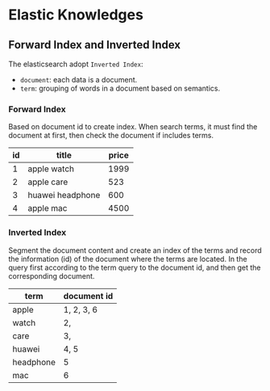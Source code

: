 # Elastic Knowledges

## Forward Index and Inverted Index

The elasticsearch adopt `Inverted Index`:

- `document`: each data is a document.
- `term`: grouping of words in a document based on semantics.

### Forward Index

Based on document id to create index. When search terms, it must find the document at first, then check the document if includes terms.

| id  | title            | price |
| --- | ---------------- | ----- |
| 1   | apple watch      | 1999  |
| 2   | apple care       | 523   |
| 3   | huawei headphone | 600   |
| 4   | apple mac        | 4500  |

### Inverted Index

Segment the document content and create an index of the terms and record the information (id) of the document where the terms are located. In the query first according to the term query to the document id, and then get the corresponding document.

| term      | document id |
| --------- | ----------- |
| apple     | 1, 2, 3, 6  |
| watch     | 2,          |
| care      | 3,          |
| huawei    | 4, 5        |
| headphone | 5           |
| mac       | 6           |
